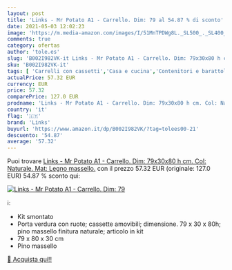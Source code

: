 ```yaml
---
layout: post
title: 'Links - Mr Potato A1 - Carrello. Dim: 79 al 54.87 % di sconto'
date: 2021-05-03 12:02:23
image: 'https://m.media-amazon.com/images/I/51MnTPDWg8L._SL500_._SL400_.jpg'
comments: true
category: ofertas
author: 'tole.es'
slug: 'B002I982VK-it Links - Mr Potato A1 - Carrello. Dim: 79x30x80 h cm. Col:...'
sku: 'B002I982VK-it'
tags: [ 'Carrelli con cassetti','Casa e cucina','Contenitori e barattoli','Portaoggetti e supporti','links', ]
actualPrice: 57.32 EUR
currency: EUR
price: 57.32
comparePrice: 127.0 EUR
prodname: 'Links - Mr Potato A1 - Carrello. Dim: 79x30x80 h cm. Col: Naturale. Mat: Legno massello.'
country: 'it'
flag: '🇮🇹'
brand: 'Links'
buyurl: 'https://www.amazon.it/dp/B002I982VK/?tag=tolees00-21'
descuento: '54.87'
average: '57.32'
---
```


Puoi trovare [Links - Mr Potato A1 - Carrello. Dim: 79x30x80 h cm. Col: Naturale. Mat: Legno massello.](https://www.amazon.it/dp/B002I982VK/?tag=tolees00-21) con il prezzo 57.32 EUR (originale: 127.0 EUR) 54.87 % sconto qui:

[![Links - Mr Potato A1 - Carrello. Dim: 79](https://m.media-amazon.com/images/I/51MnTPDWg8L._SL500_._SL400_.jpg)](https://www.amazon.it/dp/B002I982VK/?tag=tolees00-21)

ℹ️:

- Kit smontato
- Porta verdura con ruote; cassette amovibili; dimensione. 79 x 30 x 80h; pino massello finitura naturale; articolo in kit
- 79 x 80 x 30 cm
- Pino massello

[🛒 Acquista qui!!](https://www.amazon.it/dp/B002I982VK/?tag=tolees00-21)
